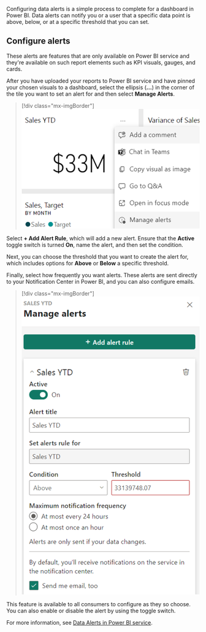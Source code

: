 Configuring data alerts is a simple process to complete for a dashboard in Power BI. Data alerts can notify you or a user that a specific data point is above, below, or at a specific threshold that you can set. 

## Configure alerts

These alerts are features that are only available on Power BI service and they're available on such report elements such as KPI visuals, gauges, and cards.

After you have uploaded your reports to Power BI service and have pinned your chosen visuals to a dashboard, select the ellipsis (**...**) in the corner of the tile you want to set an alert for and then select **Manage Alerts**.

> [!div class="mx-imgBorder"]
> [![Manage alerts on a dashboard tile](../media/02-manage-alerts-button-ss.png)](../media/02-manage-alerts-button-ss.png#lightbox)

Select **+ Add Alert Rule**, which will add a new alert. Ensure that the **Active** toggle switch is turned **On**, name the alert, and then set the condition.

Next, you can choose the threshold that you want to create the alert for, which includes options for **Above** or **Below** a specific threshold.

Finally, select how frequently you want alerts. These alerts are sent directly to your Notification Center in Power BI, and you can also configure emails.

> [!div class="mx-imgBorder"]
> [![Manage alerts window in Power BI service](../media/02-manage-alerts-window-options-ssm.png)](../media/02-manage-alerts-window-options-ssm.png#lightbox)

This feature is available to all consumers to configure as they so choose. You can also enable or disable the alert by using the toggle switch.

For more information, see [Data Alerts in Power BI service](/power-bi/create-reports/service-set-data-alerts?azure-portal=true).
